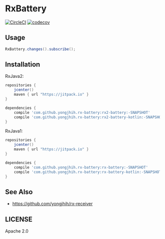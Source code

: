 # RxBattery

[![CircleCI](https://circleci.com/gh/yongjhih/rx-battery.svg?style=shield)](https://circleci.com/gh/yongjhih/rx-battery)
[![codecov](https://codecov.io/gh/yongjhih/rx-battery/branch/master/graph/badge.svg)](https://codecov.io/gh/yongjhih/rx-battery)

## Usage

```java
RxBattery.changes().subscribe();
```

## Installation

RxJava2:

```gradle
repositories {
    jcenter()
    maven { url "https://jitpack.io" }
}

dependencies {
    compile 'com.github.yongjhih.rx-battery:rx2-battery:-SNAPSHOT'
    compile 'com.github.yongjhih.rx-battery:rx2-battery-kotlin:-SNAPSHOT'
}
```

RxJava1:

```gradle
repositories {
    jcenter()
    maven { url "https://jitpack.io" }
}

dependencies {
    compile 'com.github.yongjhih.rx-battery:rx-battery:-SNAPSHOT'
    compile 'com.github.yongjhih.rx-battery:rx-battery-kotlin:-SNAPSHOT'
}
```

## See Also

* https://github.com/yongjhih/rx-receiver

## LICENSE

Apache 2.0
